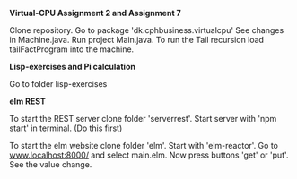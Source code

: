 **Virtual-CPU Assignment 2 and Assignment 7**

Clone repository. Go to package 'dk.cphbusiness.virtualcpu'
See changes in Machine.java. Run project Main.java. To run the Tail recursion 
load tailFactProgram into the machine.

**Lisp-exercises and Pi calculation**

Go to folder lisp-exercises

**elm REST**

To start the REST server clone folder 'serverrest'. Start server with 
'npm start' in terminal. (Do this first) 

To start the elm website clone folder 'elm'. Start with 'elm-reactor'. Go to 
www.localhost:8000/ and select main.elm. Now press buttons 'get' or 'put'.
See the value change. 

